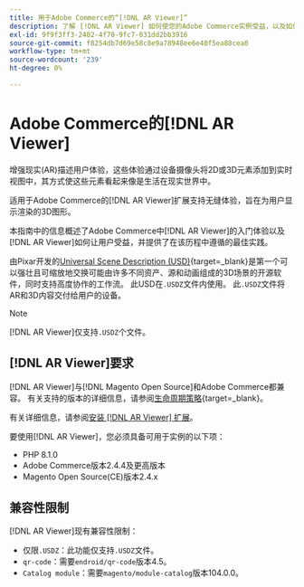 ```yaml
---
title: 用于Adobe Commerce的“[!DNL AR Viewer]”
description: 了解 [!DNL AR Viewer] 如何使您的Adobe Commerce实例受益，以及如何成功载入和设置扩展。
exl-id: 9f9f3ff3-2402-4f70-9fc7-031dd2bb3916
source-git-commit: f8254db7d69e58c8e9a78948ee6e40f5ea88cea0
workflow-type: tm+mt
source-wordcount: '239'
ht-degree: 0%

---
```


# Adobe Commerce的[!DNL AR Viewer]

增强现实(AR)描述用户体验，这些体验通过设备摄像头将2D或3D元素添加到实时视图中，其方式使这些元素看起来像是生活在现实世界中。

适用于Adobe Commerce的[!DNL AR Viewer]扩展支持无缝体验，旨在为用户显示渲染的3D图形。

本指南中的信息概述了Adobe Commerce中[!DNL AR Viewer]的入门体验以及[!DNL AR Viewer]如何让用户受益，并提供了在该历程中遵循的最佳实践。

由Pixar开发的[Universal Scene Description (USD)](https://openusd.org/release/index.html){target=_blank}是第一个可以强壮且可缩放地交换可能由许多不同资产、源和动画组成的3D场景的开源软件，同时支持高度协作的工作流。 此USD在`.USDZ`文件内使用。 此`.USDZ`文件将AR和3D内容交付给用户的设备。

>[!NOTE]
>
> [!DNL AR Viewer]仅支持`.USDZ`个文件。

## [!DNL AR Viewer]要求

[!DNL AR Viewer]与[!DNL Magento Open Source]和Adobe Commerce都兼容。 有关支持的版本的详细信息，请参阅[生命周期策略](https://experienceleague.adobe.com/docs/commerce-operations/release/planning/lifecycle-policy.html?lang=zh-Hans){target=_blank}。

有关详细信息，请参阅[安装 [!DNL AR Viewer] 扩展](../catalog/ar-viewer-setup.md)。

要使用[!DNL AR Viewer]，您必须具备可用于实例的以下项：

* PHP 8.1.0
* Adobe Commerce版本2.4.4及更高版本
* Magento Open Source(CE)版本2.4.x

## 兼容性限制

[!DNL AR Viewer]现有兼容性限制：

* 仅限`.USDZ`：此功能仅支持`.USDZ`文件。
* `qr-code`：需要`endroid/qr-code`版本4.5。
* `Catalog module`：需要`magento/module-catalog`版本104.0.0。

